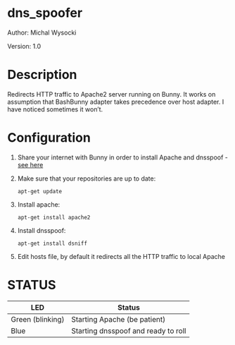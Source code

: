 dns_spoofer
===========

Author: Michal Wysocki

Version: 1.0

Description
===========

Redirects HTTP traffic to Apache2 server running on Bunny. It works on
assumption that BashBunny adapter takes precedence over host adapter. I have
noticed sometimes it won’t.

Configuration
=============

1.  Share your internet with Bunny in order to install Apache and dnsspoof -
    [see
    here](http://wiki.bashbunny.com/#!./index.md#Sharing_an_Internet_Connection_with_the_Bash_Bunny_from_Windows)

2.  Make sure that your repositories are up to date:

    `apt-get update`

3.  Install apache:

    `apt-get install apache2`

4.  Install dnsspoof:

    `apt-get install dsniff`

5.  Edit hosts file, by default it redirects all the HTTP traffic to local
    Apache

STATUS
======

| LED              | Status                              |
|------------------|-------------------------------------|
| Green (blinking) | Starting Apache (be patient)        |
| Blue             | Starting dnsspoof and ready to roll |
